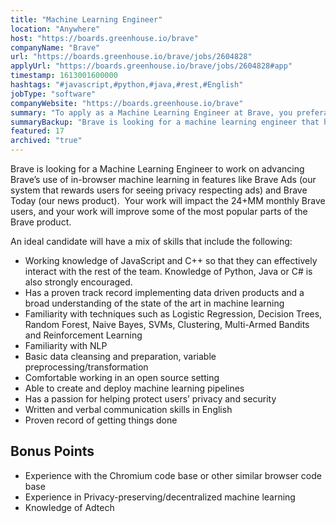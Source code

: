 ```yaml
---
title: "Machine Learning Engineer"
location: "Anywhere"
host: "https://boards.greenhouse.io/brave"
companyName: "Brave"
url: "https://boards.greenhouse.io/brave/jobs/2604828"
applyUrl: "https://boards.greenhouse.io/brave/jobs/2604828#app"
timestamp: 1613001600000
hashtags: "#javascript,#python,#java,#rest,#English"
jobType: "software"
companyWebsite: "https://boards.greenhouse.io/brave"
summary: "To apply as a Machine Learning Engineer at Brave, you preferably need to have working knowledge of JavaScript and C++."
summaryBackup: "Brave is looking for a machine learning engineer that has experience in: #javascript, #python, #java."
featured: 17
archived: "true"
---
```


Brave is looking for a Machine Learning Engineer to work on advancing Brave’s use of in-browser machine learning in features like Brave Ads (our system that rewards users for seeing privacy respecting ads) and Brave Today (our news product).  Your work will impact the 24+MM monthly Brave users, and your work will improve some of the most popular parts of the Brave product.

An ideal candidate will have a mix of skills that include the following:

*   Working knowledge of JavaScript and C++ so that they can effectively interact with the rest of the team. Knowledge of Python, Java or C# is also strongly encouraged.
*   Has a proven track record implementing data driven products and a broad understanding of the state of the art in machine learning
*   Familiarity with techniques such as Logistic Regression, Decision Trees, Random Forest, Naive Bayes, SVMs, Clustering, Multi-Armed Bandits and Reinforcement Learning
*   Familiarity with NLP
*   Basic data cleansing and preparation, variable preprocessing/transformation
*   Comfortable working in an open source setting
*   Able to create and deploy machine learning pipelines
*   Has a passion for helping protect users’ privacy and security
*   Written and verbal communication skills in English
*   Proven record of getting things done

##  Bonus Points

*   Experience with the Chromium code base or other similar browser code base
*   Experience in Privacy-preserving/decentralized machine learning
*   Knowledge of Adtech

